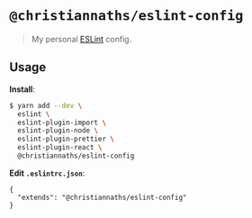 # `@christiannaths/eslint-config`

> My personal [ESLint](https://eslint.org/docs/developer-guide/shareable-configs) config.

## Usage

**Install**:

```bash
$ yarn add --dev \
  eslint \
  eslint-plugin-import \
  eslint-plugin-node \
  eslint-plugin-prettier \
  eslint-plugin-react \
  @christiannaths/eslint-config
```

**Edit `.eslintrc.json`**:

```jsonc
{
  "extends": "@christiannaths/eslint-config"
}
```
